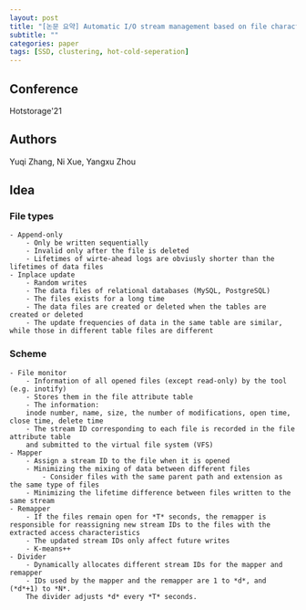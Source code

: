 ```yaml
---
layout: post
title: "[논문 요약] Automatic I/O stream management based on file characteristics"
subtitle: ""
categories: paper
tags: [SSD, clustering, hot-cold-seperation]
---
```


## Conference

Hotstorage'21

## Authors

Yuqi Zhang, Ni Xue, Yangxu Zhou

## Idea

### File types
    - Append-only
        - Only be written sequentially
        - Invalid only after the file is deleted
        - Lifetimes of wirte-ahead logs are obviusly shorter than the lifetimes of data files
    - Inplace update
        - Random writes
        - The data files of relational databases (MySQL, PostgreSQL)
        - The files exists for a long time
        - The data files are created or deleted when the tables are created or deleted
        - The update frequencies of data in the same table are similar, while those in different table files are different
### Scheme
    - File monitor
        - Information of all opened files (except read-only) by the tool (e.g. inotify)
        - Stores them in the file attribute table
        - The information:
        inode number, name, size, the number of modifications, open time, close time, delete time
        - The stream ID corresponding to each file is recorded in the file attribute table
        and submitted to the virtual file system (VFS)
    - Mapper
        - Assign a stream ID to the file when it is opened
        - Minimizing the mixing of data between different files
            - Consider files with the same parent path and extension as the same type of files
        - Minimizing the lifetime difference between files written to the same stream
    - Remapper
        - If the files remain open for *T* seconds, the remapper is responsible for reassigning new stream IDs to the files with the extracted access characteristics
        - The updated stream IDs only affect future writes
        - K-means++
    - Divider
        - Dynamically allocates different stream IDs for the mapper and remapper
        - IDs used by the mapper and the remapper are 1 to *d*, and (*d*+1) to *N*.
        The divider adjusts *d* every *T* seconds.
